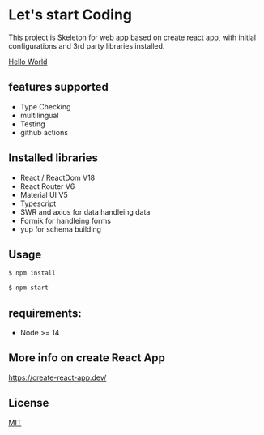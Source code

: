 # Let's start Coding 

This project is Skeleton for web app based on create react app, with initial configurations and 3rd party libraries installed.

[Hello World](https://charradighassen.github.io/react-skeleton/)
 
## features supported
* Type Checking
* multilingual
* Testing 
* github actions

## Installed libraries
* React / ReactDom  V18
* React Router V6
* Material UI V5
* Typescript
* SWR and axios for data handleing data
* Formik for handleing forms
* yup for schema building

## Usage

```bash
$ npm install

$ npm start
```

## requirements:
* Node >= 14

## More info on create React App
https://create-react-app.dev/


## License

[MIT](https://choosealicense.com/licenses/mit/)